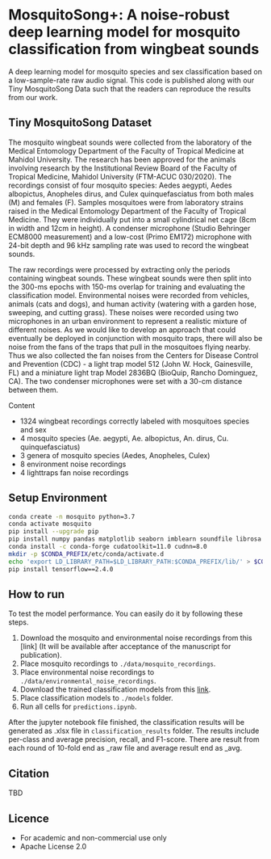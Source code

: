 # MosquitoSong+: A noise-robust deep learning model for mosquito classification from wingbeat sounds

A deep learning model for mosquito species and sex classification based on a low-sample-rate raw audio signal. This code is published along with our Tiny MosquitoSong Data such that the readers can reproduce the results from our work.

## Tiny MosquitoSong Dataset
The mosquito wingbeat sounds were collected from the laboratory of the Medical Entomology Department of the Faculty of Tropical Medicine at Mahidol University. The research has been approved for the animals involving research by the Institutional Review Board of the Faculty of Tropical Medicine, Mahidol University (FTM-ACUC 030/2020). The recordings consist of four mosquito species: Aedes aegypti, Aedes albopictus, Anopheles dirus, and Culex quinquefasciatus from both males (M) and females (F). Samples mosquitoes were from laboratory strains raised in the Medical Entomology Department of the Faculty of Tropical Medicine. They were individually put into a small cylindrical net cage (8cm in width and 12cm in height). A condenser microphone (Studio Behringer ECM8000 measurement) and a low-cost (Primo EM172) microphone with 24-bit depth and 96 kHz sampling rate was used to record the wingbeat sounds.

The raw recordings were processed by extracting only the periods containing wingbeat sounds. These wingbeat sounds were then split into the $300$-ms epochs with $150$-ms overlap for training and evaluating the classification model. Environmental noises were recorded from vehicles, animals (cats and dogs), and human activity (watering with a garden hose, sweeping, and cutting grass). These noises were recorded using two microphones in an urban environment to represent a realistic mixture of different noises.  As we would like to develop an approach that could eventually be deployed in conjunction with mosquito traps, there will also be noise from the fans of the traps that pull in the mosquitoes flying nearby. Thus we also collected the fan noises from the Centers for Disease Control and Prevention (CDC) - a light trap model 512  (John W. Hock, Gainesville, FL) and a miniature light trap Model 2836BQ  (BioQuip, Rancho Dominguez, CA). The two condenser microphones were set with a 30-cm distance between them.

Content

* 1324 wingbeat recordings correctly labeled with mosquitoes species and sex
* 4 mosquito species (Ae. aegypti, Ae. albopictus, An. dirus, Cu. quinquefasciatus)
* 3 genera of mosquito species (Aedes, Anopheles, Culex)
* 8 environment noise recordings
* 4 lighttraps fan noise recordings

## Setup Environment
```bash
conda create -n mosquito python=3.7
conda activate mosquito
pip install --upgrade pip
pip install numpy pandas matplotlib seaborn imblearn soundfile librosa jupyterlab
conda install -c conda-forge cudatoolkit=11.0 cudnn=8.0
mkdir -p $CONDA_PREFIX/etc/conda/activate.d
echo 'export LD_LIBRARY_PATH=$LD_LIBRARY_PATH:$CONDA_PREFIX/lib/' > $CONDA_PREFIX/etc/conda/activate.d/env_vars.sh
pip install tensorflow==2.4.0
```

## How to run
To test the model performance. You can easily do it by following these steps.
1.	Download the mosquito and environmental noise recordings from this [link] (It will be available after acceptance of the manuscript for publication).
1.	Place mosquito recordings to `./data/mosquito_recordings`. 
1.	Place environmental noise recordings to `./data/environmental_noise_recordings`. 
1.	Download the trained classification models from this [link](https://drive.google.com/drive/folders/1TfLHtHpVAfus6msjiDjgdeQHT9m3gnX7?usp=sharing).
1.	Place classification models to `./models` folder.
1.	Run all cells for `predictions.ipynb`. 

After the jupyter notebook file finished, the classification results will be generated as .xlsx file in `classification_results` folder. The results include per-class and average precision, recall, and F1-score. There are result from each round of 10-fold end as _raw file and average result end as _avg.

## Citation
TBD

## Licence

* For academic and non-commercial use only
* Apache License 2.0
